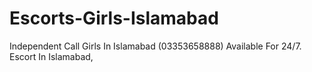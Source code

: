 # Escorts-Girls-Islamabad
Independent Call Girls In Islamabad (03353658888) Available For 24/7. Escort In Islamabad,
